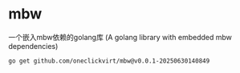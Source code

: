 # mbw

一个嵌入mbw依赖的golang库 (A golang library with embedded mbw dependencies) 

```
go get github.com/oneclickvirt/mbw@v0.0.1-20250630140849
```
